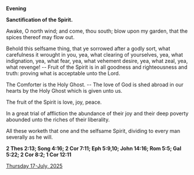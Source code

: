 **Evening**

**Sanctification of the Spirit.**
 
Awake, O north wind; and come, thou south; blow upon my garden, that the spices thereof may flow out.
 
Behold this selfsame thing, that ye sorrowed after a godly sort, what carefulness it wrought in you, yea, what clearing of yourselves, yea, what indignation, yea, what fear, yea, what vehement desire, yea, what zeal, yea, what revenge! -- Fruit of the Spirit is in all goodness and righteousness and truth: proving what is acceptable unto the Lord.
 
The Comforter is the Holy Ghost. -- The love of God is shed abroad in our hearts by the Holy Ghost which is given unto us.
 
The fruit of the Spirit is love, joy, peace.
 
In a great trial of affliction the abundance of their joy and their deep poverty abounded unto the riches of their liberality.
 
All these worketh that one and the selfsame Spirit, dividing to every man severally as he will.  

**2 Thes 2:13; Song 4:16; 2 Cor 7:11; Eph 5:9,10; John 14:16; Rom 5:5; Gal 5:22; 2 Cor 8:2; 1 Cor 12:11**

[Thursday 17-July, 2025](https://t.me/daily_light)
